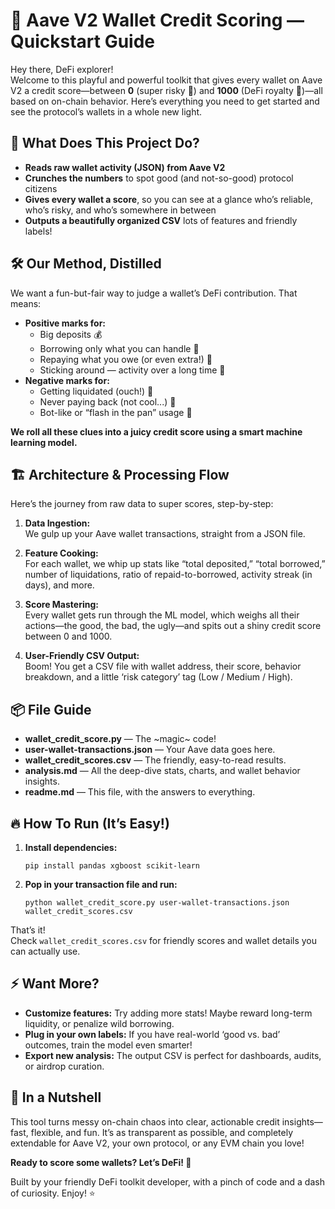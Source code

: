 # 🦄 Aave V2 Wallet Credit Scoring — Quickstart Guide

Hey there, DeFi explorer!  
Welcome to this playful and powerful toolkit that gives every wallet on Aave V2 a credit score—between **0** (super risky 🛑) and **1000** (DeFi royalty 👑)—all based on on-chain behavior. Here’s everything you need to get started and see the protocol’s wallets in a whole new light.

## 🚀 What Does This Project Do?

- **Reads raw wallet activity (JSON) from Aave V2**
- **Crunches the numbers** to spot good (and not-so-good) protocol citizens
- **Gives every wallet a score**, so you can see at a glance who’s reliable, who’s risky, and who’s somewhere in between
- **Outputs a beautifully organized CSV** lots of features and friendly labels!

## 🛠️ Our Method, Distilled

We want a fun-but-fair way to judge a wallet’s DeFi contribution. That means:
- **Positive marks for:**
  - Big deposits 💰
  - Borrowing only what you can handle 🙌
  - Repaying what you owe (or even extra!) 🥇
  - Sticking around — activity over a long time 🌱
- **Negative marks for:**
  - Getting liquidated (ouch!) 🧨
  - Never paying back (not cool...) 🤨
  - Bot-like or “flash in the pan” usage 🤖

**We roll all these clues into a juicy credit score using a smart machine learning model.**

## 🏗️ Architecture & Processing Flow

Here’s the journey from raw data to super scores, step-by-step:

1. **Data Ingestion:**  
   We gulp up your Aave wallet transactions, straight from a JSON file.

2. **Feature Cooking:**  
   For each wallet, we whip up stats like “total deposited,” “total borrowed,” number of liquidations, ratio of repaid-to-borrowed, activity streak (in days), and more.

3. **Score Mastering:**  
   Every wallet gets run through the ML model, which weighs all their actions—the good, the bad, the ugly—and spits out a shiny credit score between 0 and 1000.

4. **User-Friendly CSV Output:**  
   Boom! You get a CSV file with wallet address, their score, behavior breakdown, and a little ‘risk category’ tag (Low / Medium / High).

## 📦 File Guide

- **wallet_credit_score.py** — The ~magic~ code!
- **user-wallet-transactions.json** — Your Aave data goes here.
- **wallet_credit_scores.csv** — The friendly, easy-to-read results.
- **analysis.md** — All the deep-dive stats, charts, and wallet behavior insights.
- **readme.md** — This file, with the answers to everything.

## 🔥 How To Run (It’s Easy!)

1. **Install dependencies:**
   ```
   pip install pandas xgboost scikit-learn
   ```

2. **Pop in your transaction file and run:**
   ```
   python wallet_credit_score.py user-wallet-transactions.json wallet_credit_scores.csv
   ```

That’s it!  
Check `wallet_credit_scores.csv` for friendly scores and wallet details you can actually use.

## ⚡️ Want More?

- **Customize features:** Try adding more stats! Maybe reward long-term liquidity, or penalize wild borrowing.
- **Plug in your own labels:** If you have real-world ‘good vs. bad’ outcomes, train the model even smarter!
- **Export new analysis:** The output CSV is perfect for dashboards, audits, or airdrop curation.

## 🎨 In a Nutshell

This tool turns messy on-chain chaos into clear, actionable credit insights—fast, flexible, and fun. It’s as transparent as possible, and completely extendable for Aave V2, your own protocol, or any EVM chain you love!

**Ready to score some wallets? Let’s DeFi! 🦄**


Built by your friendly DeFi toolkit developer, with a pinch of code and a dash of curiosity. Enjoy! ⭐️
